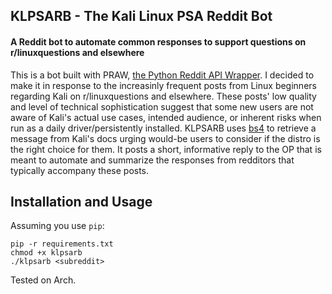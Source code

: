 ## KLPSARB - The Kali Linux PSA Reddit Bot
#### A Reddit bot to automate common responses to support questions on r/linuxquestions and elsewhere

This is a bot built with PRAW, [the Python Reddit API Wrapper](https://github.com/praw-dev/praw). I decided to make it in response to the increasinly frequent posts from Linux beginners regarding Kali on r/linuxquestions and elsewhere. These posts' low quality and level of technical sophistication suggest that some new users are not aware of Kali's actual use cases, intended audience, or inherent risks when run as a daily driver/persistently installed. KLPSARB uses [bs4](https://launchpad.net/beautifulsoup) to retrieve a message from Kali's docs urging would-be users to consider if the distro is the right choice for them. It posts a short, informative reply to the OP that is meant to automate and summarize the responses from redditors that typically accompany these posts.

## Installation and Usage
Assuming you use `pip`:
```
pip -r requirements.txt
chmod +x klpsarb
./klpsarb <subreddit>
```
Tested on Arch.
